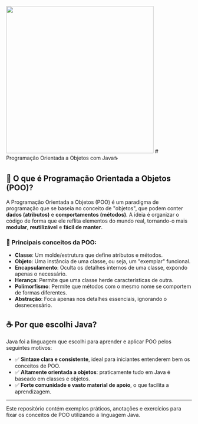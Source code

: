 <img src="https://www.vsit.in/vsit-admin/course_pic/java.png" width="400">
# Programação Orientada a Objetos com Java☕

## 🧠 O que é Programação Orientada a Objetos (POO)?

A Programação Orientada a Objetos (POO) é um paradigma de programação que se baseia no conceito de "objetos", que podem conter **dados (atributos)** e **comportamentos (métodos)**. A ideia é organizar o código de forma que ele reflita elementos do mundo real, tornando-o mais **modular**, **reutilizável** e **fácil de manter**.

### 🧩 Principais conceitos da POO:
- **Classe**: Um molde/estrutura que define atributos e métodos.
- **Objeto**: Uma instância de uma classe, ou seja, um "exemplar" funcional.
- **Encapsulamento**: Oculta os detalhes internos de uma classe, expondo apenas o necessário.
- **Herança**: Permite que uma classe herde características de outra.
- **Polimorfismo**: Permite que métodos com o mesmo nome se comportem de formas diferentes.
- **Abstração**: Foca apenas nos detalhes essenciais, ignorando o desnecessário.

## ☕ Por que escolhi Java?

Java foi a linguagem que escolhi para aprender e aplicar POO pelos seguintes motivos:

- ✅ **Sintaxe clara e consistente**, ideal para iniciantes entenderem bem os conceitos de POO.
- ✅ **Altamente orientada a objetos**: praticamente tudo em Java é baseado em classes e objetos.
- ✅ **Forte comunidade e vasto material de apoio**, o que facilita a aprendizagem.

---

Este repositório contém exemplos práticos, anotações e exercícios para fixar os conceitos de POO utilizando a linguagem Java.
